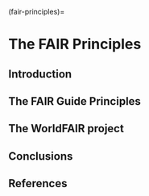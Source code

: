 (fair-principles)=
# The FAIR Principles

## Introduction

## The FAIR Guide Principles

## The WorldFAIR project

## Conclusions

## References